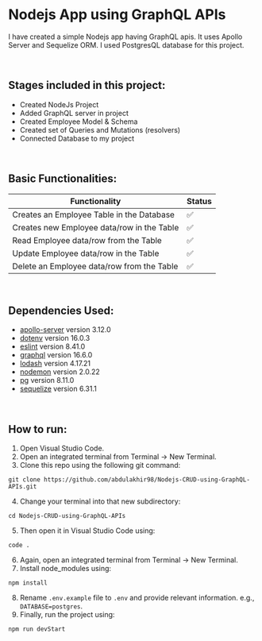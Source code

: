 # Nodejs App using GraphQL APIs

I have created a simple Nodejs app having GraphQL apis. It uses Apollo Server and Sequelize ORM. I used PostgresQL database for this project.

<br>

## Stages included in this project:
- Created NodeJs Project
- Added GraphQL server in project
- Created Employee Model & Schema
- Created set of Queries and Mutations (resolvers)
- Connected Database to my project

<br>

## Basic Functionalities:

| Functionality | Status |
| ---------- | --- |
| Creates an Employee Table in the Database | :white_check_mark: |
| Creates new Employee data/row in the Table | :white_check_mark: |
| Read Employee data/row from the Table | :white_check_mark: |
| Update Employee data/row in the Table | :white_check_mark: |
| Delete an Employee data/row from the Table | :white_check_mark: |

<br>

## Dependencies Used:

- [apollo-server](https://www.npmjs.com/package/@apollo/server) version 3.12.0
- [dotenv](https://www.npmjs.com/package/dotenv) version 16.0.3
- [eslint](https://www.npmjs.com/package/eslint) version 8.41.0
- [graphql](https://www.npmjs.com/package/graphql) version 16.6.0
- [lodash](https://www.npmjs.com/package/lodash) version 4.17.21
- [nodemon](https://www.npmjs.com/package/nodemon) version 2.0.22
- [pg](https://www.npmjs.com/package/pg) version 8.11.0
- [sequelize](https://www.npmjs.com/package/sequelize) version 6.31.1

<br>

## How to run:

1. Open Visual Studio Code.
2. Open an integrated terminal from Terminal -> New Terminal.
3. Clone this repo using the following git command:

```
git clone https://github.com/abdulakhir98/Nodejs-CRUD-using-GraphQL-APIs.git
```
4. Change your terminal into that new subdirectory:

```
cd Nodejs-CRUD-using-GraphQL-APIs
```
5. Then open it in Visual Studio Code using:

```
code .
```
6. Again, open an integrated terminal from Terminal -> New Terminal.
7. Install node_modules using:

```
npm install
```

8. Rename `.env.example` file to `.env` and provide relevant information. e.g., `DATABASE=postgres`.
9. Finally, run the project using:

```
npm run devStart
```
